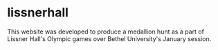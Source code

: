 # lissnerhall
This website was developed to produce a medallion hunt as a part of Lissner Hall's Olympic games over Bethel University's January session.
